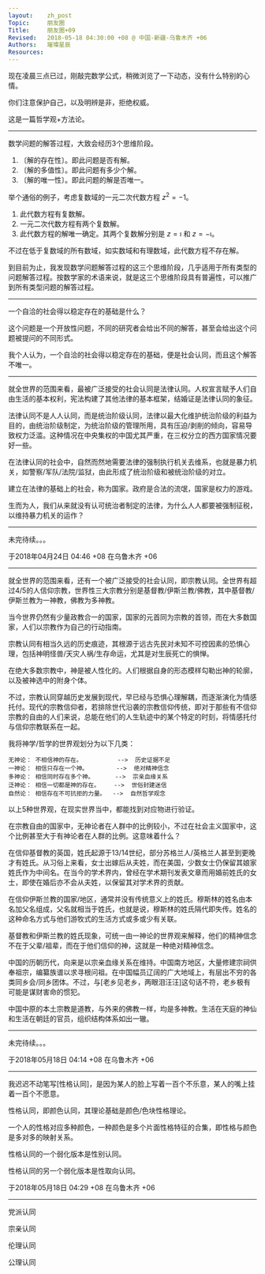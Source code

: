 ```yaml
---
layout:    zh_post
Topic:     朋友圈
Title:     朋友圈+09
Revised:   2018-05-18 04:30:00 +08 @ 中国-新疆-乌鲁木齐 +06
Authors:   璀璨星辰
Resources:
---
```


现在凌晨三点已过，刚敲完数学公式，稍微浏览了一下动态，没有什么特别的心情。

你们注意保护自己，以及明辨是非，拒绝权威。

这是一篇哲学观+方法论。

--------------------------------------------------------------------------------

数学问题的解答过程，大致会经历3个思维阶段。

1. 〔解的存在性〕。即此问题是否有解。
2. 〔解的多值性〕。即此问题有多少个解。
3. 〔解的唯一性〕。即此问题的解是否唯一。

举个通俗的例子，考虑复数域的一元二次代数方程 $z^2 = -1$。

1. 此代数方程有复数解。
2. 一元二次代数方程有两个复数解。
3. 此代数方程的解唯一确定。其两个复数解分别是 $z = \imath$ 和 $z = -\imath$。

不过在低于复数域的所有数域，如实数域和有理数域，此代数方程不存在解。

到目前为止，我发现数学问题解答过程的这三个思维阶段，几乎适用于所有类型的问题解答过程。按数学家的术语来说，就是这三个思维阶段具有普遍性，可以推广到所有类型问题的解答过程。

--------------------------------------------------------------------------------

一个自洽的社会得以稳定存在的基础是什么？

这个问题是一个开放性问题，不同的研究者会给出不同的解答，甚至会给出这个问题被提问的不同形式。

我个人认为，一个自洽的社会得以稳定存在的基础，便是社会认同，而且这个解答不唯一。

--------------------------------------------------------------------------------

就全世界的范围来看，最被广泛接受的社会认同是法律认同。人权宣言赋予人们自由生活的基本权利，宪法构建了其他法律的基本框架，结婚证是法律认同的象征。

法律认同不是人人认同，而是统治阶级认同，法律以最大化维护统治阶级的利益为目的，由统治阶级制定，为统治阶级的管理所用，具有压迫/剥削的倾向，容易导致权力泛滥。这种情况在中央集权的中国尤其严重，在三权分立的西方国家情况要好一些。

在法律认同的社会中，自然而然地需要法律的强制执行机关去维系，也就是暴力机关，如警察/军队/法院/监狱，由此形成了统治阶级和被统治阶级的对立。

建立在法律的基础上的社会，称为国家。政府是合法的流氓，国家是权力的游戏。

生而为人，我们从来就没有认可统治者制定的法律，为什么人人都要被强制征税，以维持暴力机关的运作？

--------------------------------------------------------------------------------

未完待续。。。

于2018年04月24日 04:46 +08 在乌鲁木齐 +06

--------------------------------------------------------------------------------

就全世界的范围来看，还有一个被广泛接受的社会认同，即宗教认同。全世界有超过4/5的人信仰宗教，世界性三大宗教分别是基督教/伊斯兰教/佛教，其中基督教/伊斯兰教为一神教，佛教为多神教。

当今世界仍然有少量政教合一的国家，国家的元首同为宗教的首领，而在大多数国家，人们以宗教作为自己的行动指南。

宗教认同有相当久远的历史痕迹，其根源于远古先民对未知不可控因素的恐惧心理，包括神明怪兽/天灾人祸/生存命运，尤其是对生辰死亡的惧惮。

在绝大多数宗教中，神是被人性化的。人们根据自身的形态模样勾勒出神的轮廓，以及被神选中的附身个体。

不过，宗教认同穿越历史发展到现代，早已经与恐惧心理解耦，而逐渐演化为情感托付。现代的宗教信仰者，若排除世代沿袭的宗教信仰传统，即对于那些有不信仰宗教的自由的人们来说，总能在他们的人生轨迹中的某个特定的时刻，将情感托付与信仰宗教联系在一起。

我将神学/哲学的世界观划分为以下几类：

```
无神论： 不相信神的存在。          -->  历史证据不足
一神论： 相信只存在一个神。        -->  绝对精神信念
多神论： 相信同时存在多个神。      -->  宗亲血缘关系
泛神论： 相信一切都是神的存在。    -->  世俗封建迷信
自然论： 相信存在不可抗拒的力量。  -->  自然哲学观念
```

以上5种世界观，在现实世界当中，都能找到对应物进行验证。

在宗教自由的国家中，无神论者在人群中的比例较小，不过在社会主义国家中，这个比例甚至大于有神论者在人群的比例。这意味着什么？

在信仰基督教的英国，姓氏起源于13/14世纪，部分苏格兰人/英格兰人甚至到更晚才有姓氏。从习俗上来看，女士出嫁后从夫姓，而在美国，少数女士仍保留其娘家姓氏作为中间名。在当今的学术界内，曾经在学术期刊发表文章而用婚前姓氏的女士，即使在婚后亦不会从夫姓，以保留其对学术界的贡献。

在信仰伊斯兰教的国家/地区，通常并没有传统意义上的姓氏。穆斯林的姓名由本名加父名组成，父名就相当于姓氏，也就是说，穆斯林的姓氏隔代即失传。姓名的这种命名方式与他们游牧式的生活方式或多或少有关联。

基督教和伊斯兰教的姓氏现象，可统一由一神论的世界观来解释，他们的精神信念不在于父辈/祖辈，而在于他们信仰的神，这就是一种绝对精神信念。

中国的历朝历代，向来是以宗亲血缘关系在维持。中国南方地区，大量修建宗祠供奉祖宗，编纂族谱以求寻根问祖。在中国幅员辽阔的广大地域上，有层出不穷的各类同乡会/同乡团体。不过，与[老乡见老乡，两眼泪汪汪]这句话不符，老乡极有可能是谋财害命的惯犯。

中国中原的本土宗教是道教，与外来的佛教一样，均是多神教。生活在天庭的神仙和生活在朝廷的官员，组织结构体系如出一辙。

--------------------------------------------------------------------------------

未完待续。。。

于2018年05月18日 04:14 +08 在乌鲁木齐 +06

--------------------------------------------------------------------------------

我迟迟不动笔写[性格认同]，是因为某人的脸上写着一百个不乐意，某人的嘴上挂着一百个不愿意。

性格认同，即颜色认同，其理论基础是颜色/色块性格理论。

一个人的性格对应多种颜色，一种颜色是多个片面性格特征的合集，即性格与颜色是多对多的映射关系。

性格认同的一个弱化版本是性别认同。

性格认同的另一个弱化版本是性取向认同。

于2018年05月18日 04:29 +08 在乌鲁木齐 +06

--------------------------------------------------------------------------------

党派认同

宗亲认同

伦理认同

公理认同
